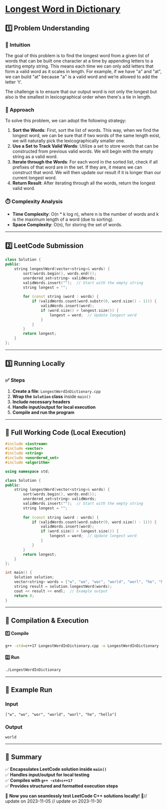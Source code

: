 # **[Longest Word in Dictionary](https://leetcode.com/problems/longest-word-in-dictionary/description/)**  

## **1️⃣ Problem Understanding**  
### **📌 Intuition**  
The goal of this problem is to find the longest word from a given list of words that can be built one character at a time by appending letters to a starting empty string. This means each time we can only add letters that form a valid word as it scales in length. For example, if we have "a" and "at", we can build "at" because "a" is a valid word and we’re allowed to add the letter 't'.

The challenge is to ensure that our output word is not only the longest but also is the smallest in lexicographical order when there's a tie in length. 

### **🚀 Approach**  
To solve this problem, we can adopt the following strategy:
1. **Sort the Words**: First, sort the list of words. This way, when we find the longest word, we can be sure that if two words of the same length exist, we will naturally pick the lexicographically smaller one.
2. **Use a Set to Track Valid Words**: Utilize a set to store words that can be constructed from previous valid words. We will begin with the empty string as a valid word.
3. **Iterate through the Words**: For each word in the sorted list, check if all prefixes of that word are in the set. If they are, it means we can construct that word. We will then update our result if it is longer than our current longest word.
4. **Return Result**: After iterating through all the words, return the longest valid word.

### **⏱️ Complexity Analysis**  
- **Time Complexity**: O(n * k log n), where n is the number of words and k is the maximum length of a word (due to sorting).
- **Space Complexity**: O(n), for storing the set of words.  

---  

## **2️⃣ LeetCode Submission**  
```cpp
class Solution {
public:
    string longestWord(vector<string>& words) {
        sort(words.begin(), words.end());
        unordered_set<string> validWords;
        validWords.insert("");  // Start with the empty string
        string longest = "";
        
        for (const string &word : words) {
            if (validWords.count(word.substr(0, word.size() - 1))) {
                validWords.insert(word);
                if (word.size() > longest.size()) {
                    longest = word;  // Update longest word
                }
            }
        }
        return longest;
    }
};  
```  

---  

## **3️⃣ Running Locally**  
### **✅ Steps**  
1. **Create a file**: `LongestWordInDictionary.cpp`  
2. **Wrap the `Solution` class** inside `main()`  
3. **Include necessary headers**  
4. **Handle input/output for local execution**  
5. **Compile and run the program**  

---  

## **📝 Full Working Code (Local Execution)**  
```cpp
#include <iostream>
#include <vector>
#include <string>
#include <unordered_set>
#include <algorithm>

using namespace std;

class Solution {
public:
    string longestWord(vector<string>& words) {
        sort(words.begin(), words.end());
        unordered_set<string> validWords;
        validWords.insert("");  // Start with the empty string
        string longest = "";
        
        for (const string &word : words) {
            if (validWords.count(word.substr(0, word.size() - 1))) {
                validWords.insert(word);
                if (word.size() > longest.size()) {
                    longest = word;  // Update longest word
                }
            }
        }
        return longest;
    }
};

int main() {
    Solution solution;
    vector<string> words = {"w", "wo", "wor", "world", "worl", "he", "hello"};
    string result = solution.longestWord(words);
    cout << result << endl;  // Example output
    return 0;
}
```  

---  

## **🔧 Compilation & Execution**  
#### **1️⃣ Compile**  
```bash
g++ -std=c++17 LongestWordInDictionary.cpp -o LongestWordInDictionary
```  

#### **2️⃣ Run**  
```bash
./LongestWordInDictionary
```  

---  

## **🎯 Example Run**  
### **Input**  
```
["w", "wo", "wor", "world", "worl", "he", "hello"]
```  
### **Output**  
```
world
```  

---  

## **📌 Summary**  
✅ **Encapsulates LeetCode solution inside `main()`**  
✅ **Handles input/output for local testing**  
✅ **Compiles with `g++ -std=c++17`**  
✅ **Provides structured and formatted execution steps**  

🚀 **Now you can seamlessly test LeetCode C++ solutions locally!** 🚀// update on 2023-11-05
// update on 2023-11-30
